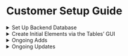 # Customer Setup Guide

<details>

<summary>Set Up Backend Database </summary>

1. Create customer in database
   1. Customer Name
   2. Customer Logo
2. Creare initial Org Admin(s)

</details>

<details>

<summary>Create Initial Elements via the Tables’ GUI</summary>

1. Add Org Members (Org Admin)
2. Convert Org Members to JoD Users and Invite them to the Tables Application (via email request to JustOrg Design ONLY)\
   Note: Only JoD Users can…&#x20;
   1. Log into the Tables Application
   2. Be Sponsors or Conveners
3. Create initial
   1. Values (optional)&#x20;
   2. Strategies&#x20;
   3. Table(s) – The Org Admin must create the first Table. The Org Admin has the option to set permissions to one or more Tables that will allow such tables to create Tables.

</details>

<details>

<summary>Ongoing Adds</summary>

1. Tables
2. DTBMs / RTBMs
3. Agendas
4. Strategies (Org Admin)
5. Values (Org Admin)
6. Org Members (Org Admin only)
7. Org Community Members  (\*\*anyone – with Table Add/Edit access)
8. Org Members Converted to JoD Users (via email request to JustOrg Design ONLY)
9. JoD Users: Add new

</details>

<details>

<summary>Ongoing Updates</summary>

1. DTBMs / RTBMs
2. Agendas
   1. Agenda Notes
   2. Real-time Decisions Made
   3. Org Members (Org Admin only)
   4. Org Community Members (Org Admin only)
3. JoD Users
   1. What about changes to user email? (update in user table and org member table)

</details>
